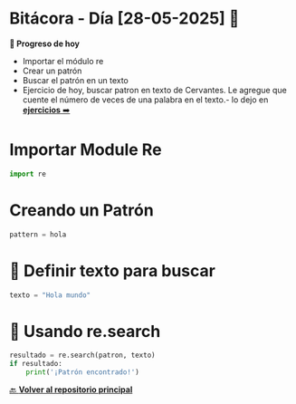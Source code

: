 ﻿# Bitácora - Día [28-05-2025] 🚀


**📌 Progreso de hoy**

- Importar el módulo re
- Crear un patrón
- Buscar el patrón en un texto
- Ejercicio de hoy, buscar patron en texto de Cervantes. Le agregue que cuente el número de veces de una palabra en el texto.- lo dejo en [__ejercicios__ ➡️](https://github.com/Motorbuzzard880/Python-learning-journal/blob/master/Ejercicios/Regex.py)

# Importar Module Re

```python
import re
```

# Creando un Patrón

```python
pattern = hola
```


# 📜 Definir texto para buscar

```python
texto = "Hola mundo"
```
# 🔄 Usando re.search

```python
resultado = re.search(patron, texto)
if resultado:
    print('¡Patrón encontrado!')
```



[🔙 **Volver al repositorio principal**](https://github.com/Motorbuzzard880/Python-learning-journal)  
